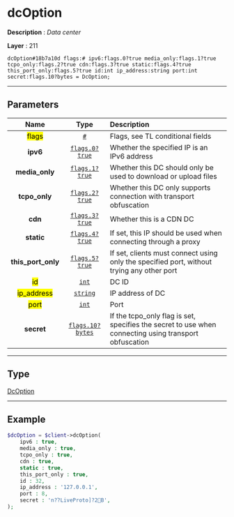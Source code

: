 # dcOption

**Description** : *Data center*

**Layer** : 211

```tl
dcOption#18b7a10d flags:# ipv6:flags.0?true media_only:flags.1?true tcpo_only:flags.2?true cdn:flags.3?true static:flags.4?true this_port_only:flags.5?true id:int ip_address:string port:int secret:flags.10?bytes = DcOption;
```

---

## Parameters

| Name | Type | Description |
| :---: | :---: | :--- |
| <mark>flags</mark> | [`#`](type/#) | Flags, see TL conditional fields |
| **ipv6** | [`flags.0?true`](type/true) | Whether the specified IP is an IPv6 address |
| **media_only** | [`flags.1?true`](type/true) | Whether this DC should only be used to download or upload files |
| **tcpo_only** | [`flags.2?true`](type/true) | Whether this DC only supports connection with transport obfuscation |
| **cdn** | [`flags.3?true`](type/true) | Whether this is a CDN DC |
| **static** | [`flags.4?true`](type/true) | If set, this IP should be used when connecting through a proxy |
| **this_port_only** | [`flags.5?true`](type/true) | If set, clients must connect using only the specified port, without trying any other port |
| <mark>id</mark> | [`int`](type/int) | DC ID |
| <mark>ip_address</mark> | [`string`](type/string) | IP address of DC |
| <mark>port</mark> | [`int`](type/int) | Port |
| **secret** | [`flags.10?bytes`](type/bytes) | If the tcpo_only flag is set, specifies the secret to use when connecting using transport obfuscation |

---

## Type

[DcOption](type/DcOption)

---

## Example

```php
$dcOption = $client->dcOption(
	ipv6 : true,
	media_only : true,
	tcpo_only : true,
	cdn : true,
	static : true,
	this_port_only : true,
	id : 32,
	ip_address : '127.0.0.1',
	port : 8,
	secret : 'n?֜?LiveProto]?2B',
);
```